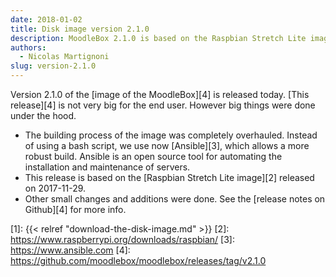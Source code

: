```yaml
---
date: 2018-01-02
title: Disk image version 2.1.0
description: MoodleBox 2.1.0 is based on the Raspbian Stretch Lite image released on 2017-11-29. The image building process was refactored.
authors:
  - Nicolas Martignoni
slug: version-2.1.0
---
```


Version 2.1.0 of the [image of the MoodleBox][4] is released today. [This release][4] is not very big for the end user. However big things were done under the hood.

  - The building process of the image was completely overhauled. Instead of using a bash script, we use now [Ansible][3], which allows a more robust build. Ansible is an open source tool for automating the installation and maintenance of servers.
  - This release is based on the [Raspbian Stretch Lite image][2] released on 2017-11-29.
  - Other small changes and additions were done. See the [release notes on Github][4] for more info.

 [1]: {{< relref "download-the-disk-image.md" >}}
 [2]: https://www.raspberrypi.org/downloads/raspbian/
 [3]: https://www.ansible.com
 [4]: https://github.com/moodlebox/moodlebox/releases/tag/v2.1.0
